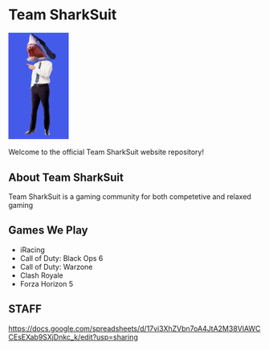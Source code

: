 # Team SharkSuit

<img src="sharksuit.webp" alt="Team SharkSuit Logo" width="120">

Welcome to the official Team SharkSuit website repository!

## About Team SharkSuit
Team SharkSuit is a gaming community for both competetive and relaxed gaming
## Games We Play
- iRacing
- Call of Duty: Black Ops 6
- Call of Duty: Warzone
- Clash Royale
- Forza Horizon 5

## STAFF
https://docs.google.com/spreadsheets/d/17vi3XhZVbn7oA4JtA2M38VlAWCCEsEXab9SXjDnkc_k/edit?usp=sharing
